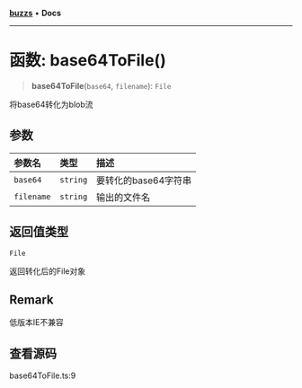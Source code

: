 [**buzzs**](../README.md) • **Docs**

***

# 函数: base64ToFile()

> **base64ToFile**(`base64`, `filename`): `File`

将base64转化为blob流

## 参数

| 参数名 | 类型 | 描述 |
| :------ | :------ | :------ |
| `base64` | `string` | 要转化的base64字符串 |
| `filename` | `string` | 输出的文件名 |

## 返回值类型

`File`

返回转化后的File对象

## Remark

低版本IE不兼容

## 查看源码

base64ToFile.ts:9
